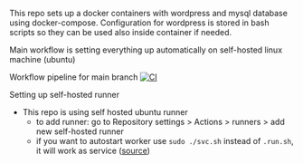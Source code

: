 This repo sets up a docker containers with wordpress and mysql database using docker-compose.
Configuration for wordpress is stored in bash scripts so they can be used also inside container if needed.

Main workflow is setting everything up automatically on self-hosted linux machine (ubuntu)

Workflow pipeline for main branch
[![CI](https://github.com/pazderskipawel/githubactions/actions/workflows/deploy_everything.yml/badge.svg?branch=main)](https://github.com/pazderskipawel/githubactions/actions/workflows/deploy_everything.yml?query=branch%3Amain)

Setting up self-hosted runner
- This repo is using self hosted ubuntu runner
  - to add runner: go to Repository settings > Actions > runners > add new self-hosted runner
  - if you want to autostart worker use `sudo ./svc.sh` instead of `.run.sh`, it will work as service ([source](https://docs.github.com/en/actions/how-tos/managing-self-hosted-runners/configuring-the-self-hosted-runner-application-as-a-service))

